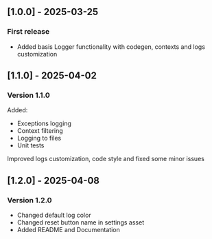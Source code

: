 ## [1.0.0] - 2025-03-25
### First release
- Added basis Logger functionality with codegen, contexts and logs customization

## [1.1.0] - 2025-04-02
### Version 1.1.0
Added:
- Exceptions logging
- Context filtering
- Logging to files
- Unit tests

Improved logs customization, code style and fixed some minor issues

## [1.2.0] - 2025-04-08
### Version 1.2.0
- Changed default log color
- Changed reset button name in settings asset
- Added README and Documentation
